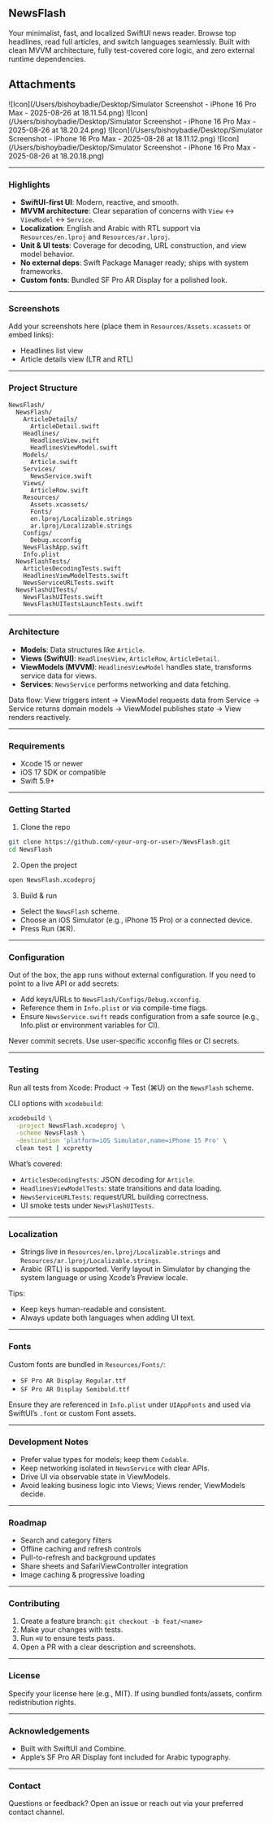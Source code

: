 ## NewsFlash

Your minimalist, fast, and localized SwiftUI news reader. Browse top headlines, read full articles, and switch languages seamlessly. Built with clean MVVM architecture, fully test-covered core logic, and zero external runtime dependencies.

## Attachments
![Icon](/Users/bishoybadie/Desktop/Simulator Screenshot - iPhone 16 Pro Max - 2025-08-26 at 18.11.54.png)
![Icon](/Users/bishoybadie/Desktop/Simulator Screenshot - iPhone 16 Pro Max - 2025-08-26 at 18.20.24.png)
![Icon](/Users/bishoybadie/Desktop/Simulator Screenshot - iPhone 16 Pro Max - 2025-08-26 at 18.11.12.png)
![Icon](/Users/bishoybadie/Desktop/Simulator Screenshot - iPhone 16 Pro Max - 2025-08-26 at 18.20.18.png)

---

### Highlights

- **SwiftUI-first UI**: Modern, reactive, and smooth.
- **MVVM architecture**: Clear separation of concerns with `View` ↔ `ViewModel` ↔ `Service`.
- **Localization**: English and Arabic with RTL support via `Resources/en.lproj` and `Resources/ar.lproj`.
- **Unit & UI tests**: Coverage for decoding, URL construction, and view model behavior.
- **No external deps**: Swift Package Manager ready; ships with system frameworks.
- **Custom fonts**: Bundled SF Pro AR Display for a polished look.

---

### Screenshots

Add your screenshots here (place them in `Resources/Assets.xcassets` or embed links):

- Headlines list view
- Article details view (LTR and RTL)

---

### Project Structure

```text
NewsFlash/
  NewsFlash/
    ArticleDetails/
      ArticleDetail.swift
    Headlines/
      HeadlinesView.swift
      HeadlinesViewModel.swift
    Models/
      Article.swift
    Services/
      NewsService.swift
    Views/
      ArticleRow.swift
    Resources/
      Assets.xcassets/
      Fonts/
      en.lproj/Localizable.strings
      ar.lproj/Localizable.strings
    Configs/
      Debug.xcconfig
    NewsFlashApp.swift
    Info.plist
  NewsFlashTests/
    ArticlesDecodingTests.swift
    HeadlinesViewModelTests.swift
    NewsServiceURLTests.swift
  NewsFlashUITests/
    NewsFlashUITests.swift
    NewsFlashUITestsLaunchTests.swift
```

---

### Architecture

- **Models**: Data structures like `Article`.
- **Views (SwiftUI)**: `HeadlinesView`, `ArticleRow`, `ArticleDetail`.
- **ViewModels (MVVM)**: `HeadlinesViewModel` handles state, transforms service data for views.
- **Services**: `NewsService` performs networking and data fetching.

Data flow: View triggers intent → ViewModel requests data from Service → Service returns domain models → ViewModel publishes state → View renders reactively.

---

### Requirements

- Xcode 15 or newer
- iOS 17 SDK or compatible
- Swift 5.9+

---

### Getting Started

1) Clone the repo

```bash
git clone https://github.com/<your-org-or-user>/NewsFlash.git
cd NewsFlash
```

2) Open the project

```bash
open NewsFlash.xcodeproj
```

3) Build & run

- Select the `NewsFlash` scheme.
- Choose an iOS Simulator (e.g., iPhone 15 Pro) or a connected device.
- Press Run (⌘R).

---

### Configuration

Out of the box, the app runs without external configuration. If you need to point to a live API or add secrets:

- Add keys/URLs to `NewsFlash/Configs/Debug.xcconfig`.
- Reference them in `Info.plist` or via compile-time flags.
- Ensure `NewsService.swift` reads configuration from a safe source (e.g., Info.plist or environment variables for CI).

Never commit secrets. Use user-specific xcconfig files or CI secrets.

---

### Testing

Run all tests from Xcode: Product → Test (⌘U) on the `NewsFlash` scheme.

CLI options with `xcodebuild`:

```bash
xcodebuild \
  -project NewsFlash.xcodeproj \
  -scheme NewsFlash \
  -destination 'platform=iOS Simulator,name=iPhone 15 Pro' \
  clean test | xcpretty
```

What’s covered:

- `ArticlesDecodingTests`: JSON decoding for `Article`.
- `HeadlinesViewModelTests`: state transitions and data loading.
- `NewsServiceURLTests`: request/URL building correctness.
- UI smoke tests under `NewsFlashUITests`.

---

### Localization

- Strings live in `Resources/en.lproj/Localizable.strings` and `Resources/ar.lproj/Localizable.strings`.
- Arabic (RTL) is supported. Verify layout in Simulator by changing the system language or using Xcode’s Preview locale.

Tips:

- Keep keys human-readable and consistent.
- Always update both languages when adding UI text.

---

### Fonts

Custom fonts are bundled in `Resources/Fonts/`:

- `SF Pro AR Display Regular.ttf`
- `SF Pro AR Display Semibold.ttf`

Ensure they are referenced in `Info.plist` under `UIAppFonts` and used via SwiftUI’s `.font` or custom Font assets.

---

### Development Notes

- Prefer value types for models; keep them `Codable`.
- Keep networking isolated in `NewsService` with clear APIs.
- Drive UI via observable state in ViewModels.
- Avoid leaking business logic into Views; Views render, ViewModels decide.

---

### Roadmap

- Search and category filters
- Offline caching and refresh controls
- Pull-to-refresh and background updates
- Share sheets and SafariViewController integration
- Image caching & progressive loading

---

### Contributing

1. Create a feature branch: `git checkout -b feat/<name>`
2. Make your changes with tests.
3. Run `⌘U` to ensure tests pass.
4. Open a PR with a clear description and screenshots.

---

### License

Specify your license here (e.g., MIT). If using bundled fonts/assets, confirm redistribution rights.

---

### Acknowledgements

- Built with SwiftUI and Combine.
- Apple’s SF Pro AR Display font included for Arabic typography.

---

### Contact

Questions or feedback? Open an issue or reach out via your preferred contact channel.


